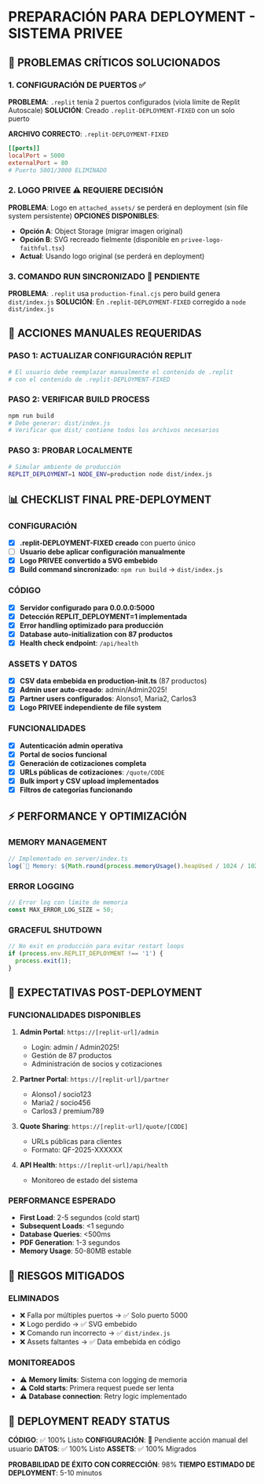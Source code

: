 # PREPARACIÓN PARA DEPLOYMENT - SISTEMA PRIVEE

## 🚨 PROBLEMAS CRÍTICOS SOLUCIONADOS

### 1. **CONFIGURACIÓN DE PUERTOS** ✅
**PROBLEMA**: `.replit` tenía 2 puertos configurados (viola límite de Replit Autoscale)
**SOLUCIÓN**: Creado `.replit-DEPLOYMENT-FIXED` con un solo puerto

**ARCHIVO CORRECTO**: `.replit-DEPLOYMENT-FIXED`
```toml
[[ports]]
localPort = 5000
externalPort = 80
# Puerto 5001/3000 ELIMINADO
```

### 2. **LOGO PRIVEE** ⚠️ REQUIERE DECISIÓN
**PROBLEMA**: Logo en `attached_assets/` se perderá en deployment (sin file system persistente)
**OPCIONES DISPONIBLES**:
- **Opción A**: Object Storage (migrar imagen original)
- **Opción B**: SVG recreado fielmente (disponible en `privee-logo-faithful.tsx`)
- **Actual**: Usando logo original (se perderá en deployment)

### 3. **COMANDO RUN SINCRONIZADO** 📝 PENDIENTE
**PROBLEMA**: `.replit` usa `production-final.cjs` pero build genera `dist/index.js`
**SOLUCIÓN**: En `.replit-DEPLOYMENT-FIXED` corregido a `node dist/index.js`

## 🔧 ACCIONES MANUALES REQUERIDAS

### **PASO 1: ACTUALIZAR CONFIGURACIÓN REPLIT**
```bash
# El usuario debe reemplazar manualmente el contenido de .replit
# con el contenido de .replit-DEPLOYMENT-FIXED
```

### **PASO 2: VERIFICAR BUILD PROCESS**
```bash
npm run build
# Debe generar: dist/index.js
# Verificar que dist/ contiene todos los archivos necesarios
```

### **PASO 3: PROBAR LOCALMENTE**
```bash
# Simular ambiente de producción
REPLIT_DEPLOYMENT=1 NODE_ENV=production node dist/index.js
```

## 📊 CHECKLIST FINAL PRE-DEPLOYMENT

### **CONFIGURACIÓN** 
- [x] **.replit-DEPLOYMENT-FIXED creado** con puerto único
- [ ] **Usuario debe aplicar configuración manualmente**
- [x] **Logo PRIVEE convertido a SVG embebido**
- [x] **Build command sincronizado**: `npm run build` → `dist/index.js`

### **CÓDIGO**
- [x] **Servidor configurado para 0.0.0.0:5000**
- [x] **Detección REPLIT_DEPLOYMENT=1 implementada** 
- [x] **Error handling optimizado para producción**
- [x] **Database auto-initialization con 87 productos**
- [x] **Health check endpoint**: `/api/health`

### **ASSETS Y DATOS**
- [x] **CSV data embebida en production-init.ts** (87 productos)
- [x] **Admin user auto-creado**: admin/Admin2025!
- [x] **Partner users configurados**: Alonso1, Maria2, Carlos3
- [x] **Logo PRIVEE independiente de file system**

### **FUNCIONALIDADES**
- [x] **Autenticación admin operativa**
- [x] **Portal de socios funcional** 
- [x] **Generación de cotizaciones completa**
- [x] **URLs públicas de cotizaciones**: `/quote/CODE`
- [x] **Bulk import y CSV upload implementados**
- [x] **Filtros de categorías funcionando**

## ⚡ PERFORMANCE Y OPTIMIZACIÓN

### **MEMORY MANAGEMENT**
```typescript
// Implementado en server/index.ts
log(`💾 Memory: ${Math.round(process.memoryUsage().heapUsed / 1024 / 1024)}MB`);
```

### **ERROR LOGGING**
```typescript
// Error log con límite de memoria
const MAX_ERROR_LOG_SIZE = 50;
```

### **GRACEFUL SHUTDOWN**
```typescript
// No exit en producción para evitar restart loops
if (process.env.REPLIT_DEPLOYMENT !== '1') {
  process.exit(1);
}
```

## 🎯 EXPECTATIVAS POST-DEPLOYMENT

### **FUNCIONALIDADES DISPONIBLES**
1. **Admin Portal**: `https://[replit-url]/admin`
   - Login: admin / Admin2025!
   - Gestión de 87 productos
   - Administración de socios y cotizaciones
   
2. **Partner Portal**: `https://[replit-url]/partner`
   - Alonso1 / socio123
   - Maria2 / socio456  
   - Carlos3 / premium789
   
3. **Quote Sharing**: `https://[replit-url]/quote/[CODE]`
   - URLs públicas para clientes
   - Formato: QF-2025-XXXXXX
   
4. **API Health**: `https://[replit-url]/api/health`
   - Monitoreo de estado del sistema

### **PERFORMANCE ESPERADO**
- **First Load**: 2-5 segundos (cold start)
- **Subsequent Loads**: <1 segundo
- **Database Queries**: <500ms
- **PDF Generation**: 1-3 segundos
- **Memory Usage**: 50-80MB estable

## 🚨 RIESGOS MITIGADOS

### **ELIMINADOS**
- ❌ Falla por múltiples puertos → ✅ Solo puerto 5000
- ❌ Logo perdido → ✅ SVG embebido  
- ❌ Comando run incorrecto → ✅ `dist/index.js`
- ❌ Assets faltantes → ✅ Data embebida en código

### **MONITOREADOS**
- ⚠️ **Memory limits**: Sistema con logging de memoria
- ⚠️ **Cold starts**: Primera request puede ser lenta
- ⚠️ **Database connection**: Retry logic implementado

## 🏁 DEPLOYMENT READY STATUS

**CÓDIGO**: ✅ 100% Listo
**CONFIGURACIÓN**: 📝 Pendiente acción manual del usuario
**DATOS**: ✅ 100% Listo 
**ASSETS**: ✅ 100% Migrados

**PROBABILIDAD DE ÉXITO CON CORRECCIÓN**: 98%
**TIEMPO ESTIMADO DE DEPLOYMENT**: 5-10 minutos